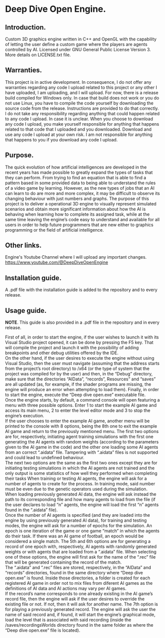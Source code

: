 # Deep Dive Open Engine.

## Introduction.
 Custom 3D graphics engine written in C++ and OpenGL with the capability of letting
 the user define a custom game where the players are agents controlled by AI.
 Licensed under GNU General Public License Version 3.
 More details on LICENSE.txt file.

## Warranties.
 This project is in active development. In consequence, I do not offer any warranties regarding any code I upload related to this project or any other I have uploaded, I am uploading, and I will upload.
 For now, there is a release build compiled for Windows only. In case that build does not work or you do not use Linux, you have to compile the code yourself by downloading the source code from the release. Instructions are provided to do that correctly. 
 I do not take any responsibility regarding anything that could happen related to any code I upload.
 In case it is unclear. When you choose to download any code I upload, you make yourself
 responsible for anything that happens related to that code that I uploaded and you downloaded. 
 Download and use any code I upload at your own risk. I am not responsible for anything that happens to you if you download any code I upload.

## Purpose.
 The quick evolution of how artificial intelligences are developed in the
 recent years has made possible to greatly expand the types of tasks that they
 can perform. From trying to find an equation that is able to find a pattern
 based in some provided data to being able to understand the rules of a video
 game by learning. However, as the new types of jobs that an AI can learn
 to do are more and more complex, it may be difficult to observe its changing
 behaviour with just numbers and graphs. The purpose of this project is
 to deliver a operational 3D engine to visually represent simulated scenarios
 and obtain more significant information about how the AI is behaving when
 learning how to complete its assigned task, while at the same time leaving the
 engine’s code easy to understand and available for all users in order to help
 future programmers that are new either to graphics programming or the field
 of artificial intelligence.

## Other links.

Engine's Youtube Channel where I will upload any important changes.
https://www.youtube.com/@DeepDiveOpenEngine

## Installation guide.
A .pdf file with the installation guide is added to the repository and to every release.

## Usage guide.
**NOTE**. This guide is also provided in a .pdf file in the repository and in every release.

First of all, in order to start the engine, if the user wishes to launch it with
its Visual Studio project opened, it can be done by pressing the F5 key. That
will compile the project and launch it with the possibility of adding breakpoints
and other debug utilities offered by the IDE.<br />
On the other hand, if the user desires to execute the engine without using
Visual Studio, then the user must navigate (assuming that the address starts
from the project’s root directory) to /x64 (or the type of system that the project
was compiled for by the user) and then, in the “Debug” directory, make sure that
the directories “AIData”, “records”, Resources” and “saves” are all updated (as,
for example, if the shader programs are missing, the engine will produce an error
when attempting to load them). Finally, in order to start the engine, execute the
“Deep dive open.exe” executable file.<br />
Once the engine starts, by default, a command console will open featuring a
menu with three possible options. Enter 1 to start the example AI game and
access its main menu, 2 to enter the level editor mode and 3 to stop the engine’s
execution.<br />
If the user chooses to enter the example AI game, another menu will be printed
to the console with 8 options, being the 8th one to exit the example AI game and
return to the previously mentioned menu. The first two options are for,
respectively, initiating agent training simulations with the first one generating the
AI agents with random weights (according to the parameters given to the AI game
in the code) and the other one loading some AI agents from an correct “.aidata”
file. Tampering with “.aidata” files is not supported and could lead to undefined
behaviour.<br />
The next two options are the same as the first two ones except they are for
initiating testing simulations in which the AI agents are not trained and the only
output is some statistics of how well they performed when completing their tasks
When training or testing AI agents, the engine will ask for a number of
agents to create for the process. In training mode, said number must be even
due to the genetic operators used during the simulation. When loading
previously generated AI data, the engine will ask instead the path to its
corresponding file and how many agents to load from the file (if the user declares
to load “n” agents, the engine will load the first “n” agents found in the “.aidata”
file).<br />
Once the number of AI agents is specified (and they are loaded into the engine
by using previously generated AI data), for training and testing modes, the engine
will ask for a number of epochs for the simulation. An epoch is one iteration of
the game or one game “match” in which the agents do their task. If there was an
AI game of football, an epoch would be considered a single match.
The 5th and 6th options are for generating a record of one epoch with,
respectively, AI agents with randomly generated weights or with agents that are
loaded from a “.aidata” file. When selecting one of these options, the engine will
first ask for the name of the “.rec” file that will be generated containing the record
of the match.<br />
The “.aidata” and “.rec” files are stored, respectively, in the “AIData” and
“records” directories, found in the same directory where “Deep dive open.exe” is
found. Inside those directories, a folder is created for each registered AI game in
order not to mix files from diferent AI games as the definitions of AI data and AI
actions may vary per AI games.<br />
If the record’s name corresponds to one already existing in the AI game’s
record file, then the engine will ask if the user desires to override the existing file
or not. If not, then it will ask for another name.
The 7th option is for playing a previously generated record. The engine will
ask the user the name of said record and, if found, it will start the engine’s
graphical mode, load the level that is associated with said recording (inside the
/saves/recordingsWorlds directory found in the same folder as where the “Deep
dive open.exe” file is located).<br />